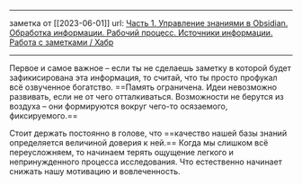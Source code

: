 - - -
заметка от [[2023-06-01]]
url: [Часть 1. Управление знаниями в Obsidian. Обработка информации. Рабочий процесс. Источники информации. Работа с заметками / Хабр](https://habr.com/ru/articles/710508/)
- - - 
Первое и самое важное – если ты не сделаешь заметку в которой будет зафикисирована эта информация, то считай, что ты просто профукал всё озвученное богатство. ==Память ограничена. Идеи невозможно развивать, если не от чего отталкиваться. Возможности не берутся из воздуха – они формируются вокруг чего-то осязаемого, фиксируемого.==

Стоит держать постоянно в голове, что ==качество нашей базы знаний определяется величиной доверия к ней.== Когда мы слишком всё переусложняем, то начинаем терять ощущение легкого и непринужденного процесса исследования. Что естественно начинает снижать нашу мотивацию и вовлеченность.

